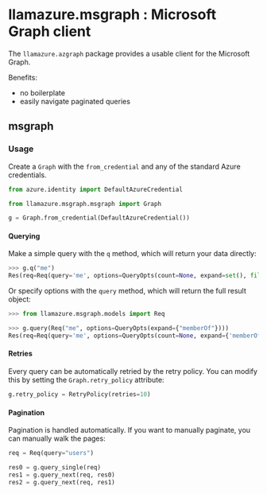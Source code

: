 # llamazure.msgraph : Microsoft Graph client

The `llamazure.azgraph` package provides a usable client for the Microsoft Graph.

Benefits:
- no boilerplate
- easily navigate paginated queries

## msgraph

### Usage

Create a `Graph` with the `from_credential` and any of the standard Azure credentials.

```python
from azure.identity import DefaultAzureCredential

from llamazure.msgraph.msgraph import Graph

g = Graph.from_credential(DefaultAzureCredential())
```

#### Querying

Make a simple query with the `q` method, which will return your data directly:

```python
>>> g.q("me")
Res(req=Req(query='me', options=QueryOpts(count=None, expand=set(), filter=None, format=None, orderby=None, search=None, select=None, skip=None, top=None)), odata={'@odata.context': 'https://graph.microsoft.com/v1.0/$metadata#users/$entity'}, value={...}, nextLink=None)
```

Or specify options with the `query` method, which will return the full result object:

```python
>>> from llamazure.msgraph.models import Req

>>> g.query(Req("me", options=QueryOpts(expand={"memberOf"})))
Res(req=Req(query='me', options=QueryOpts(count=None, expand={'memberOf'}, filter=None, format=None, orderby=None, search=None, select=None, skip=None, top=None)), odata={'@odata.context': 'https://graph.microsoft.com/v1.0/$metadata#users(memberOf())/$entity'}, value={...}, nextLink=None)
```

#### Retries

Every query can be automatically retried by the retry policy. You can modify this by setting the `Graph.retry_policy` attribute:

```python
g.retry_policy = RetryPolicy(retries=10)
```

#### Pagination

Pagination is handled automatically. If you want to manually paginate, you can manually walk the pages:

```python
req = Req(query="users")

res0 = g.query_single(req)
res1 = g.query_next(req, res0)
res2 = g.query_next(req, res1)
```

